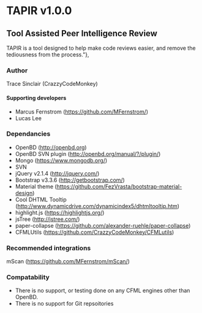 # TAPIR v1.0.0 #

## Tool Assisted Peer Intelligence Review ##
TAPIR is a tool designed to help make code reviews easier, and remove the tediousness from the process."},

### Author ###
Trace Sinclair (CrazzyCodeMonkey)

#### Supporting developers ####
* Marcus Fernstrom (https://github.com/MFernstrom/)
* Lucas Lee

### Dependancies ###
* OpenBD (http://openbd.org)
* OpenBD SVN plugin (http://openbd.org/manual/?/plugin/)
* Mongo (https://www.mongodb.org/)
* SVN
* jQuery v2.1.4 (http://jquery.com/)
* Bootstrap v3.3.6 (http://getbootstrap.com/)
* Material theme (https://github.com/FezVrasta/bootstrap-material-design)
* Cool DHTML Tooltip (http://www.dynamicdrive.com/dynamicindex5/dhtmltooltip.htm)
* highlight.js (https://highlightjs.org/)
* jsTree (http://jstree.com/)
* paper-collapse (https://github.com/alexander-ruehle/paper-collapse)
* CFMLUtils (https://github.com/CrazzyCodeMonkey/CFMLutils)

### Recommended integrations ###
mScan (https://github.com/MFernstrom/mScan/)

### Compatability ###
* There is no support, or testing done on any CFML engines other than OpenBD.
* There is no support for Git repsoitories

